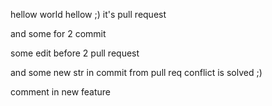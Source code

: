 hellow world
hellow ;) it's pull request

and some for 2 commit

some edit before 2 pull request

and some new str in commit from pull req
conflict is solved ;)

comment in new feature